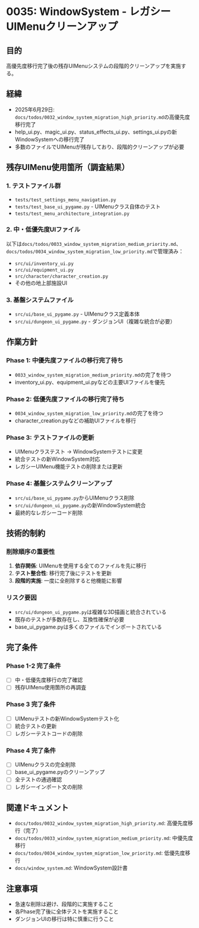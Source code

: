# 0035: WindowSystem - レガシーUIMenuクリーンアップ

## 目的
高優先度移行完了後の残存UIMenuシステムの段階的クリーンアップを実施する。

## 経緯
- 2025年6月29日: `docs/todos/0032_window_system_migration_high_priority.md`の高優先度移行完了
- help_ui.py、magic_ui.py、status_effects_ui.py、settings_ui.pyの新WindowSystemへの移行完了
- 多数のファイルでUIMenuが残存しており、段階的クリーンアップが必要

## 残存UIMenu使用箇所（調査結果）

### 1. テストファイル群
- `tests/test_settings_menu_navigation.py`
- `tests/test_base_ui_pygame.py` - UIMenuクラス自体のテスト
- `tests/test_menu_architecture_integration.py`

### 2. 中・低優先度UIファイル
以下は`docs/todos/0033_window_system_migration_medium_priority.md`、`docs/todos/0034_window_system_migration_low_priority.md`で管理済み：
- `src/ui/inventory_ui.py`
- `src/ui/equipment_ui.py`
- `src/character/character_creation.py`
- その他の地上部施設UI

### 3. 基盤システムファイル
- `src/ui/base_ui_pygame.py` - UIMenuクラス定義本体
- `src/ui/dungeon_ui_pygame.py` - ダンジョンUI（複雑な統合が必要）

## 作業方針

### Phase 1: 中優先度ファイルの移行完了待ち
- `0033_window_system_migration_medium_priority.md`の完了を待つ
- inventory_ui.py、equipment_ui.pyなどの主要UIファイルを優先

### Phase 2: 低優先度ファイルの移行完了待ち  
- `0034_window_system_migration_low_priority.md`の完了を待つ
- character_creation.pyなどの補助UIファイルを移行

### Phase 3: テストファイルの更新
- UIMenuクラステスト → WindowSystemテストに変更
- 統合テストの新WindowSystem対応
- レガシーUIMenu機能テストの削除または更新

### Phase 4: 基盤システムクリーンアップ
- `src/ui/base_ui_pygame.py`からUIMenuクラス削除
- `src/ui/dungeon_ui_pygame.py`の新WindowSystem統合
- 最終的なレガシーコード削除

## 技術的制約

### 削除順序の重要性
1. **依存関係**: UIMenuを使用する全てのファイルを先に移行
2. **テスト整合性**: 移行完了後にテストを更新
3. **段階的実施**: 一度に全削除すると他機能に影響

### リスク要因
- `src/ui/dungeon_ui_pygame.py`は複雑な3D描画と統合されている
- 既存のテストが多数存在し、互換性確保が必要
- base_ui_pygame.pyは多くのファイルでインポートされている

## 完了条件

### Phase 1-2 完了条件
- [ ] 中・低優先度移行の完了確認
- [ ] 残存UIMenu使用箇所の再調査

### Phase 3 完了条件  
- [ ] UIMenuテストの新WindowSystemテスト化
- [ ] 統合テストの更新
- [ ] レガシーテストコードの削除

### Phase 4 完了条件
- [ ] UIMenuクラスの完全削除
- [ ] base_ui_pygame.pyのクリーンアップ
- [ ] 全テストの通過確認
- [ ] レガシーインポート文の削除

## 関連ドキュメント
- `docs/todos/0032_window_system_migration_high_priority.md`: 高優先度移行（完了）
- `docs/todos/0033_window_system_migration_medium_priority.md`: 中優先度移行
- `docs/todos/0034_window_system_migration_low_priority.md`: 低優先度移行
- `docs/window_system.md`: WindowSystem設計書

## 注意事項
- 急速な削除は避け、段階的に実施すること
- 各Phase完了後に全体テストを実施すること
- ダンジョンUIの移行は特に慎重に行うこと
